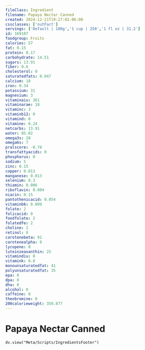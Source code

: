 ```yaml
---
fileClass: Ingredient
filename: Papaya Nectar Canned
created: 2024-12-21T19:27:02-06:00
cssclasses: ['nutFact']
servings: ['Default | 100g','1 cup | 250','1 fl oz | 31.2']
id: 169107
foodgroup: Fruits
calories: 57
fat: 0.15
protein: 0.17
carbohydrate: 14.51
sugars: 13.91
fiber: 0.6
cholesterol: 0
saturatedfats: 0.047
calcium: 10
iron: 0.34
potassium: 31
magnesium: 3
vitaminaiu: 361
vitaminarae: 18
vitaminc: 3
vitaminb12: 0
vitamind: 0
vitamine: 0.24
netcarbs: 13.91
water: 85.02
omega3s: 28
omega6s: 7
pralscore: -0.78
transfattyacids: 0
phosphorus: 0
sodium: 5
zinc: 0.15
copper: 0.013
manganese: 0.013
selenium: 0.3
thiamin: 0.006
riboflavin: 0.004
niacin: 0.15
pantothenicacid: 0.054
vitaminb6: 0.009
folate: 2
folicacid: 0
foodfolate: 2
folatedfe: 2
choline: 2
retinol: 0
carotenebeta: 91
carotenealpha: 0
lycopene: 0
luteinzeaxanthin: 25
vitamindiu: 0
vitamink: 0.8
monounsaturatedfat: 41
polyunsaturatedfat: 35
epa: 0
dpa: 0
dha: 0
alcohol: 0
caffeine: 0
theobromine: 0
200calorieweight: 350.877
---
```


# Papaya Nectar Canned

```dataviewjs
dv.view("Meta/Scripts/IngredientsFooter")
```